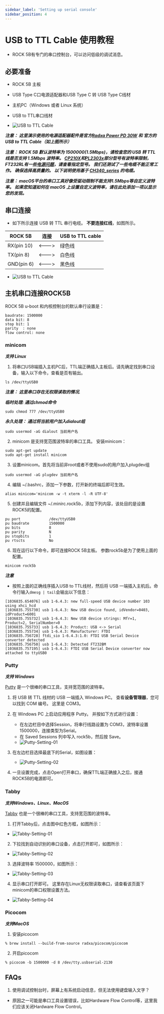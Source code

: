 ```yaml
---
sidebar_label: 'Setting up serial console'
sidebar_position: 4
---
```



# USB to TTL Cable 使用教程

- ROCK 5B有专门的串口控制台，可以访问低级的调试消息。

## 必要准备

- ROCK 5B 主板
- USB Type C口电源适配器和USB Type C 转 USB Type C线材
- 主机PC（Windows 或者 Linux 系统）

- USB to TTL串口线材
- ![USB to TTL Cable](../../../../static/img/accessories/usb-ttl-01.jpeg)

***注意： 这里演示使用的电源适配器配件是官方[Radxa Power PD 30W](../../../accessories/pd_30w) 和 官方的 USB to TTL Cable（如上图所示）***

***注意： ROCK 5B 默认波特率为 1500000(1.5Mbps)，请检查您的 USB 转 TTL 线是否支持 1.5Mbps 波特率。 [CP210X](https://www.silabs.com/interface/usb-bridges)和[PL2303x](https://www.prolific.com.tw/US/index.aspx)部分型号有波特率限制，FT232RL有一些[电源问题](https://forum.radxa.com/t/u-boot-cant-boot-with-serial-console-attached/7684)，请查看指定型号。 我们还测试了一些电缆不能正常工作。 确保选择高质量的。 以下说明使用基于 [CH340_series](http://wch-ic.com/products/CH340.html) 的电缆。***

***注意： macOS平台的串口工具好像受驱动限制不能支持1.5Mbps等自定义波特率。 如果您知道如何在 macOS 上设置自定义波特率，请在此处添加一项以显示您的发现。***

## 串口连接

- 如下所示连接 USB 转 TTL 串行电缆。 **不要连接红线**，如图所示。

| ROCK 5B    | 连接    | USB to TTL cable |
|------------|-------|------------------|
| RX(pin 10) | <---> | 绿色线       |
| TX(pin 8)  | <---> | 白色线       |
| GND(pin 6) | <---> | 黑色线       |

- ![USB to TTL Cable](../../../../static/img/accessories/usb-ttl-02.jpeg)

## 主机串口连接ROCK5B

ROCK 5B u-boot 和内核控制台的默认串行设置是：
```
baudrate: 1500000
data bit: 8
stop bit: 1
parity  : none
flow control: none
```

### minicom

***支持 Linux***

1. 将串口USB端插入主机PC后，TTL端正确插入主板后。请先确定找到串口设备，输入以下命令，查看是否有输出。
```
ls /dev/ttyUSB0
```

***注意： 这里串口存在无权限读取的情况.***

***临时处理: 通过chmod命令***
```
sudo chmod 777 /dev/ttyUSB0
```

***永久处理： 通过将当前用户加入dialout组***
```
sudo usermod -aG dialout 当前用户名
``` 

2. minicom 是支持宽范围波特率的串口工具。 安装minicom：
```
sudo apt-get update
sudo apt-get install minicom
```

3. 设置minicom。首先将当前非root或者不使用sudo的用户加入plugdev组
```
sudo usermod -aG plugdev 当前用户名
``` 

4. 编辑 ~/.bashrc，添加一下参数，打开新的终端后即可生效。
```
alias minicom='minicom -w -t xterm -l -R UTF-8'
```

5. 创建并且编辑文件 ~/.minirc.rock5b，添加下列内容，该处目的是设置ROCK5的配置。
```
pu port             /dev/ttyUSB0
pu baudrate         1500000
pu bits             8
pu parity           N
pu stopbits         1
pu rtscts           No
```

6. 现在运行以下命令，即可连接ROCK 5B主板。 参数rock5b是为了使用上面的配置。
```
minicom rock5b
```

***注意***
- 按照上面的正确线序插入USB to TTL线材，然后将 USB 一端插入主机后。命令行输入```dmesg | tail```会输出以下信息：
```
[1036835.654076] usb 1-6.4.3: new full-speed USB device number 103 using xhci_hcd
[1036835.755730] usb 1-6.4.3: New USB device found, idVendor=0403, idProduct=6001
[1036835.755732] usb 1-6.4.3: New USB device strings: Mfr=1, Product=2, SerialNumber=0
[1036835.755733] usb 1-6.4.3: Product: USB <-> Serial
[1036835.755734] usb 1-6.4.3: Manufacturer: FTDI
[1036835.756728] ftdi_sio 1-6.4.3:1.0: FTDI USB Serial Device converter detected
[1036835.756750] usb 1-6.4.3: Detected FT232BM
[1036835.757195] usb 1-6.4.3: FTDI USB Serial Device converter now attached to ttyUSB0
```

### Putty

***支持 Windows***

[Putty](https://www.putty.org/) 是一个很棒的串口工具，支持宽范围的波特率。

1. 将 USB 转 TTL 线材的 USB 一端插入 Windows PC。 查看**设备管理器**，您可以找到 COM 编号。 这里是 COM3。

2. 在 Windows PC 上启动应用程序 Putty。 并按如下方式进行设置：
	- 在左边栏目中选择Session，将串行线路设置为 COM3，波特率设置 1500000，连接类型为Serial。
	- 在 Saved Sessions 列中写入 rock5b，然后按 Save。
	- ![Putty-Setting-01](../../../../static/img/rock5b/rock-5b-putty-01.jpg)

3. 在左边栏目选择最底下的Serial，如图设置：
	- ![Putty-Setting-02](../../../../static/img/rock5b/rock-5b-putty-02.jpg)

4. 一旦设置完成，点击Open打开串口，确保TTL端正确接入之后，接通ROCK5B的电源即可。


### Tabby

***支持Windows、Linux、MacOS***

[Tabby](https://tabby.sh/) 也是一个很棒的串口工具，支持宽范围的波特率。 

1. 打开Tabby后，点击图中红色方框，如图所示：
- ![Tabby-Setting-01](../../../../static/img/rock5b/rock-5b-tabby-01.png)

2. 下拉找到自动识别的串口设备，点击打开即可，如图所示：
- ![Tabby-Setting-02](../../../../static/img/rock5b/rock-5b-tabby-02.png)

3. 选择波特率 1500000，如图所示：
- ![Tabby-Setting-03](../../../../static/img/rock5b/rock-5b-tabby-03.png)

4. 显示串口打开即可。 这里存在Linux无权限读取串口，请查看该页面下minicom的串口权限设置方法。
- ![Tabby-Setting-04](../../../../static/img/rock5b/rock-5b-tabby-04.png)

### Picocom

***支持MacOS***

1. 安装picocom
```
% brew install --build-from-source radxa/picocom/picocom
```

2. 开启picocom
```
% picocom -b 1500000 -d 8 /dev/tty.usbserial-2130
```

## FAQs

1. 使用调试控制台时，屏幕上有系统启动信息，但无法使用键盘输入文字？

- 原因之一可能是串口工具设置错误，比如Hardware Flow Control等，这里我们应该关闭Hardware Flow Control。

